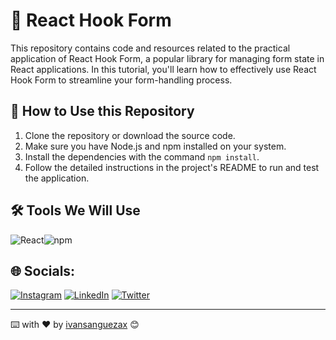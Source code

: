 # 📝 React Hook Form

This repository contains code and resources related to the practical application of React Hook Form, a popular library for managing form state in React applications. In this tutorial, you'll learn how to effectively use React Hook Form to streamline your form-handling process.

## 🚀 How to Use this Repository

1. Clone the repository or download the source code.
2. Make sure you have Node.js and npm installed on your system.
3. Install the dependencies with the command `npm install`.
4. Follow the detailed instructions in the project's README to run and test the application.

## 🛠️ Tools We Will Use 

![React](https://img.shields.io/badge/React-%2320232a.svg?style=flat&logo=react&logoColor=%2361DAFB)![npm](https://img.shields.io/badge/npm-%23CB3837.svg?style=flat&logo=npm&logoColor=white)

## 🌐 Socials:
[![Instagram](https://img.shields.io/badge/Instagram-%23E4405F.svg?logo=Instagram&logoColor=white)](https://instagram.com/ivansanguezax) [![LinkedIn](https://img.shields.io/badge/LinkedIn-%230077B5.svg?logo=linkedin&logoColor=white)](https://linkedin.com/in/ivansanguezax) [![Twitter](https://img.shields.io/badge/Twitter-%231DA1F2.svg?logo=Twitter&logoColor=white)](https://twitter.com/ivansanguezax) 

---
⌨️ with ❤️ by [ivansanguezax](https://github.com/ivansanguezax) 😊
